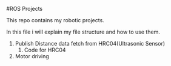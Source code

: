 #ROS Projects

This repo contains my robotic projects. 

In this file i will explain my file structure and how to use them. 



1. Publish Distance data fetch from HRC04(Ultrasonic Sensor)
    1. Code for HRC04
2. Motor driving 
